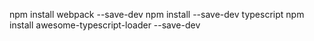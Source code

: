 npm install webpack --save-dev
npm install --save-dev typescript
npm install awesome-typescript-loader --save-dev
